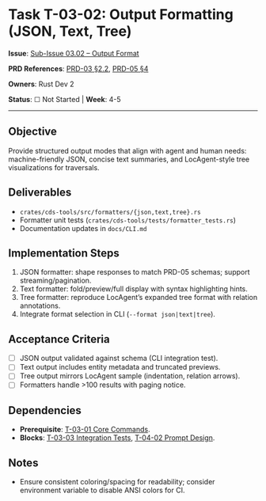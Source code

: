 # Task T-03-02: Output Formatting (JSON, Text, Tree)

**Issue**: [Sub-Issue 03.02 – Output Format](../../issues/04-0.1.0-mvp/03-cli-tools/02-output-format.md)

**PRD References**: [PRD-03 §2.2](../../prd/0.1.0-MVP-PRDs-v0/03-cds-tools-cli.md), [PRD-05 §4](../../prd/0.1.0-MVP-PRDs-v0/05-api-specifications.md)

**Owners**: Rust Dev 2

**Status**: ☐ Not Started | **Week**: 4-5

---

## Objective

Provide structured output modes that align with agent and human needs: machine-friendly JSON, concise text summaries, and LocAgent-style tree visualizations for traversals.

## Deliverables

- `crates/cds-tools/src/formatters/{json,text,tree}.rs`
- Formatter unit tests (`crates/cds-tools/tests/formatter_tests.rs`)
- Documentation updates in `docs/CLI.md`

## Implementation Steps

1. JSON formatter: shape responses to match PRD-05 schemas; support streaming/pagination.
2. Text formatter: fold/preview/full display with syntax highlighting hints.
3. Tree formatter: reproduce LocAgent’s expanded tree format with relation annotations.
4. Integrate format selection in CLI (`--format json|text|tree`).

## Acceptance Criteria

- [ ] JSON output validated against schema (CLI integration test).
- [ ] Text output includes entity metadata and truncated previews.
- [ ] Tree output mirrors LocAgent sample (indentation, relation arrows).
- [ ] Formatters handle >100 results with paging notice.

## Dependencies

- **Prerequisite**: [T-03-01 Core Commands](T-03-01-core-commands.md).
- **Blocks**: [T-03-03 Integration Tests](T-03-03-integration-tests.md), [T-04-02 Prompt Design](../04-agent-integration/T-04-02-prompt-design.md).

## Notes

- Ensure consistent coloring/spacing for readability; consider environment variable to disable ANSI colors for CI.
